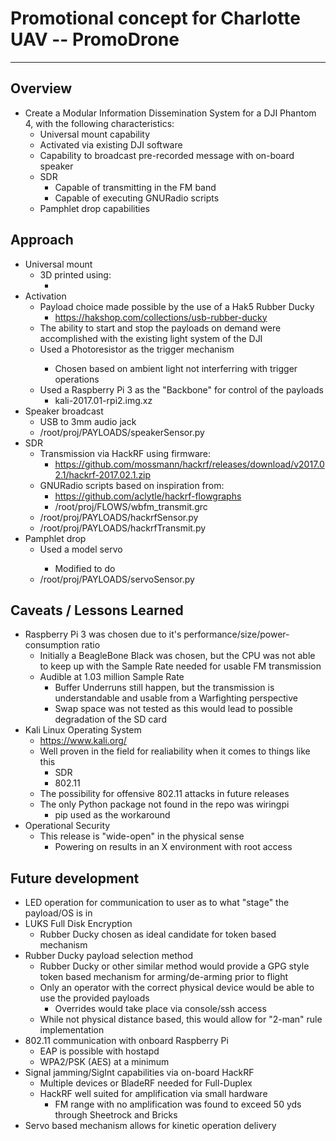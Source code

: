 Promotional concept for Charlotte UAV -- PromoDrone
==============================================================
<hr>

Overview
---

* Create a Modular Information Dissemination System for a DJI Phantom 4, with the following characteristics:
    * Universal mount capability
    * Activated via existing DJI software
    * Capability to broadcast pre-recorded message with on-board speaker
    * SDR
        * Capable of transmitting in the FM band
        * Capable of executing GNURadio scripts
    * Pamphlet drop capabilities

Approach
---
* Universal mount
    * 3D printed using:
        * <XYZ>
* Activation
    * Payload choice made possible by the use of a Hak5 Rubber Ducky
        * https://hakshop.com/collections/usb-rubber-ducky
    * The ability to start and stop the payloads on demand were accomplished with the existing light system of the DJI
    * Used a <XYZ> Photoresistor as the trigger mechanism
        * Chosen based on ambient light not interferring with trigger operations
    * Used a Raspberry Pi 3 as the "Backbone" for control of the payloads
        * kali-2017.01-rpi2.img.xz
* Speaker broadcast
    * USB to 3mm audio jack
    * /root/proj/PAYLOADS/speakerSensor.py
* SDR
    * Transmission via HackRF using firmware:
        * https://github.com/mossmann/hackrf/releases/download/v2017.02.1/hackrf-2017.02.1.zip
    * GNURadio scripts based on inspiration from:
        * https://github.com/aclytle/hackrf-flowgraphs
        * /root/proj/FLOWS/wbfm_transmit.grc
    * /root/proj/PAYLOADS/hackrfSensor.py
    * /root/proj/PAYLOADS/hackrfTransmit.py
* Pamphlet drop
    * Used a <XYZ> model servo
        * Modified to do <ABC>
    * /root/proj/PAYLOADS/servoSensor.py

Caveats / Lessons Learned
---
* Raspberry Pi 3 was chosen due to it's performance/size/power-consumption ratio
    * Initially a BeagleBone Black was chosen, but the CPU was not able to keep up with the Sample Rate needed for usable FM transmission
    * Audible at 1.03 million Sample Rate
        * Buffer Underruns still happen, but the transmission is understandable and usable from a Warfighting perspective
        * Swap space was not tested as this would lead to possible degradation of the SD card
* Kali Linux Operating System
    * https://www.kali.org/
    * Well proven in the field for realiability when it comes to things like this
        * SDR
        * 802.11
    * The possibility for offensive 802.11 attacks in future releases
    * The only Python package not found in the repo was wiringpi
        * pip used as the workaround
* Operational Security
    * This release is "wide-open" in the physical sense
        * Powering on results in an X environment with root access

Future development
---
* LED operation for communication to user as to what "stage" the payload/OS is in
* LUKS Full Disk Encryption
    * Rubber Ducky chosen as ideal candidate for token based mechanism
* Rubber Ducky payload selection method
    * Rubber Ducky or other similar method would provide a GPG style token based mechanism for arming/de-arming prior to flight
    * Only an operator with the correct physical device would be able to use the provided payloads
        * Overrides would take place via console/ssh access
    * While not physical distance based, this would allow for "2-man" rule implementation
* 802.11 communication with onboard Raspberry Pi
    * EAP is possible with hostapd
    * WPA2/PSK (AES) at a minimum
* Signal jamming/SigInt capabilities via on-board HackRF
    * Multiple devices or BladeRF needed for Full-Duplex
    * HackRF well suited for amplification via small hardware
        * FM range with no amplification was found to exceed 50 yds through Sheetrock and Bricks
* Servo based mechanism allows for kinetic operation delivery



